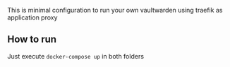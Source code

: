 This is minimal configuration to run your own vaultwarden using traefik as application proxy

## How to run

Just execute ```docker-compose up``` in both folders
